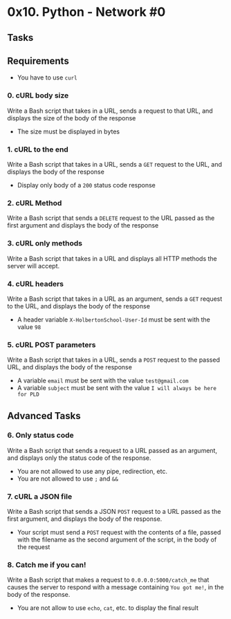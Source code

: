# 0x10. Python - Network #0

## Tasks

## Requirements
- You have to use `curl`

### 0. cURL body size
Write a Bash script that takes in a URL, sends a request to that URL, and displays the size of the body of the response
- The size must be displayed in bytes

### 1. cURL to the end
Write a Bash script that takes in a URL, sends a `GET` request to the URL, and displays the body of the response
- Display only body of a `200` status code response

### 2. cURL Method
Write a Bash script that sends a `DELETE` request to the URL passed as the first argument and displays the body of the response

### 3. cURL only methods
Write a Bash script that takes in a URL and displays all HTTP methods the server will accept.

### 4. cURL headers
Write a Bash script that takes in a URL as an argument, sends a `GET` request to the URL, and displays the body of the response
- A header variable `X-HolbertonSchool-User-Id` must be sent with the value `98`

### 5. cURL POST parameters
Write a Bash script that takes in a URL, sends a `POST` request to the passed URL, and displays the body of the response
- A variable `email` must be sent with the value `test@gmail.com`
- A variable `subject` must be sent with the value `I will always be here for PLD`

## Advanced Tasks

### 6. Only status code
Write a Bash script that sends a request to a URL passed as an argument, and displays only the status code of the response.
- You are not allowed to use any pipe, redirection, etc.
- You are not allowed to use `;` and `&&`

### 7. cURL a JSON file
Write a Bash script that sends a JSON `POST` request to a URL passed as the first argument, and displays the body of the response.
- Your script must send a `POST` request with the contents of a file, passed with the filename as the second argument of the script, in the body of the request

### 8. Catch me if you can!
Write a Bash script that makes a request to `0.0.0.0:5000/catch_me` that causes the server to respond with a message containing `You got me!`, in the body of the response.
- You are not allow to use `echo`, `cat`, etc. to display the final result
